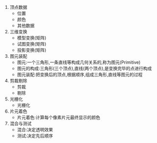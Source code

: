 1. 顶点数据
   - 位置
   - 颜色
   - 其他数据
2. 三维变换
   - 模型变换(矩阵)
   - 试图变换(矩阵)
   - 投影变换(矩阵)
3. 图元装配
   - 图元:一个三角形,一条直线等构成几何关系的,称为图元(Primitive)
   - 图元的构成:三角形(三个顶点),直线(两个顶点),是变换完毕的点进行构成
   - 图元装配:把变换后的顶点,根据顺序,组成三角形,直线等图元的过程
4. 剪裁剔除
   - 剪裁
   - 剔除
5. 光栅化
   - 光栅化
6. 片元着色
   - 片元着色:计算每个像素片元最终显示的颜色
7. 混合与测试
   - 混合:决定透明效果
   - 测试:决定先后顺序
   